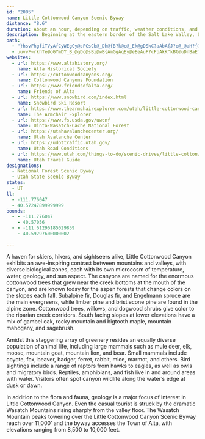 ```yaml
---
id: "2005"
name: Little Cottonwood Canyon Scenic Byway
distance: "8.6"
duration: About an hour, depending on traffic, weather conditions, and ammount of time spent at the different points of interest.
description: Beginning at the eastern border of the Salt Lake Valley, Little Cottonwood Canyon exposes the glory of the Wasatch Mountains, a recreational and scenic getaway draped in the Wasatch-Cache National Forest and crowned with views of peaks which rise to nearly 12,000 feet.
path:
  - "}hsvFhgfiTVyAfCyWEgCy@sFCsCb@_Dh@{B?k@c@_Ek@gDSkC?aAbA{J?q@_@aH?{@d@eGKoAcAkHEuAHeAjA_GJ{ATyDLgJb@{GOeBuAyFs@iEWqCf@sB~@gCxA_C^y@NgCCsCQqC}@iCeBqDIk@EgANmDZ{Bf@wBJaBu@gHIgIMmCBsBn@gFB_AGs@qBsGIm@Jc@fB}DJeBCgBKiBQoA{CyDKWCaAl@gKxAsMNcHn@sDHkDd@aC?sBDm@r@yCN{AEsBo@eGCy@BmAt@yF\\sEjAsHEuB_AgCi@sBE}@NaDC{HXsCx@wD?u@e@}CYiAc@y@o@k@mGyCoCeAWYKa@Cq@XgDDyC_AmFe@_BMmBu@_EIaAN{JKuHc@_E_B{Eg@eCEgDRyGOgD_@gDs@}DcAaCYsAAu@J_Bb@sCBwAk@aEQmDWmAo@sBeA_CyDqCgBcBuAeB_@wACgA|AaFn@aDP_BBqFE{BSsBe@_CiAmC_AyAmB{Ai@}@_AkCIiAH}CUoC]sBy@yCUyDsBoIUkBYgAg@_AaAsAoIcSkByC}AqAcK}KgBwBm@oAuAgJiCaKYmBBsDk@{UeDaQ"
  - uuvvF~rkhTe@oGYmDY_B_@gDc@sBi@wB{AmGgAqEy@eEeAuF?cFpAkK^kBt@uDnBaEfD}DZ_@pDcChAc@T]lB{@b@{@Mi@}AKiAVIPY?eHtCiFPcEpEu@?[aAFiB`A{AJQnCwBtGiFtGmJvEyE`AsAvGgJvFkBpAEvAVZ\t@z@b@lAvCbIpA?zA{@~AwBbCsGl@QLcCbAeBhAmAfCs@v@SpCEzAGjB?`A?pAWzA]BA
websites:
  - url: https://www.altahistory.org/
    name: Alta Historical Society
  - url: https://cottonwoodcanyons.org/
    name: Cottonwood Canyons Foundation
  - url: https://www.friendsofalta.org/
    name: Friends of Alta
  - url: https://www.snowbird.com/index.html
    name: Snowbird Ski Resort
  - url: https://www.thearmchairexplorer.com/utah/little-cottonwood-canyon-scenic-byway.php
    name: The Armchair Explorer
  - url: https://www.fs.usda.gov/uwcnf
    name: Uinta-Wasatch-Cache National Forest
  - url: https://utahavalanchecenter.org/
    name: Utah Avalanche Center
  - url: https://udottraffic.utah.gov/
    name: Utah Road Conditions
  - url: https://www.utah.com/things-to-do/scenic-drives/little-cottonwood-canyon-scenic-drive/
    name: Utah Travel Guide
designations:
  - National Forest Scenic Byway
  - Utah State Scenic Byway
states:
  - UT
ll:
  - -111.776047
  - 40.57247899999999
bounds:
  - - -111.776047
    - 40.57056
  - - -111.61296185029859
    - 40.59297600000002

---
```


A haven for skiers, hikers, and sightseers alike, Little Cottonwood Canyon exhibits an awe-inspiring contrast between mountains and valleys, with diverse biological zones, each with its own microcosm of temperature, water, geology, and sun aspect. The canyons are named for the enormous cottonwood trees that grew near the creek bottoms at the mouth of the canyon, and are known today for the aspen forests that change colors on the slopes each fall. Subalpine fir, Douglas fir, and Engelmann spruce are the main evergreens, while limber pine and bristlecone pine are found in the alpine zone. Cottonwood trees, willows, and dogwood shrubs give color to the riparian creek corridors. South facing slopes at lower elevations have a mix of gambel oak, rocky mountain and bigtooth maple, mountain mahogany, and sagebrush.

Amidst this staggering array of greenery resides an equally diverse population of animal life, including large mammals such as mule deer, elk, moose, mountain goat, mountain lion, and bear. Small mammals include coyote, fox, beaver, badger, ferret, rabbit, mice, marmot, and others. Bird sightings include a range of raptors from hawks to eagles, as well as owls and migratory birds. Reptiles, amphibians, and fish live in and around areas with water. Visitors often spot canyon wildlife along the water’s edge at dusk or dawn.

In addition to the flora and fauna, geology is a major focus of interest in Little Cottonwood Canyon. Even the casual tourist is struck by the dramatic Wasatch Mountains rising sharply from the valley floor. The Wasatch Mountain peaks towering over the Little Cottonwood Canyon Scenic Byway reach over 11,000’ and the byway accesses the Town of Alta, with elevations ranging from 8,500 to 10,000 feet.
